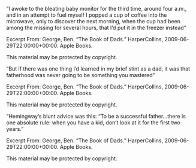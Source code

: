 “I awoke to the bleating baby monitor for the third time, around four a.m., and in an attempt to fuel myself I popped a cup of coffee into the microwave, only to discover the next morning, when the cup had been among the missing for several hours, that I’d put it in the freezer instead”

  

Excerpt From: George, Ben. “The Book of Dads.” HarperCollins, 2009-06-29T22:00:00+00:00. Apple Books. 

This material may be protected by copyright.

“But if there was one thing I’d learned in my brief stint as a dad, it was that fatherhood was never going to be something you mastered”

  

Excerpt From: George, Ben. “The Book of Dads.” HarperCollins, 2009-06-29T22:00:00+00:00. Apple Books. 

This material may be protected by copyright.

“Hemingway’s blunt advice was this: “To be a successful father…there is one absolute rule: when you have a kid, don’t look at it for the first two years.”

  

Excerpt From: George, Ben. “The Book of Dads.” HarperCollins, 2009-06-29T22:00:00+00:00. Apple Books. 

This material may be protected by copyright.